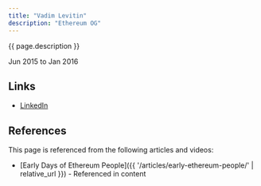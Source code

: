 ```yaml
---
title: "Vadim Levitin"
description: "Ethereum OG"
---
```


{{ page.description }}

Jun 2015 to Jan 2016

## Links
- [LinkedIn](https://www.linkedin.com/in/dr-vadim-levitin-0b70b644/)

## References

This page is referenced from the following articles and videos:

- [Early Days of Ethereum People]({{ '/articles/early-ethereum-people/' | relative_url }}) - Referenced in content

